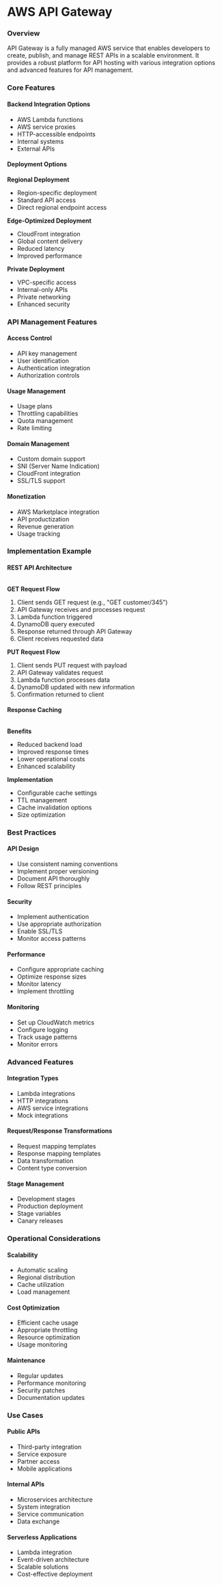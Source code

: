 # AWS API Gateway

### Overview

API Gateway is a fully managed AWS service that enables developers to create, publish, and manage REST APIs in a scalable environment. It provides a robust platform for API hosting with various integration options and advanced features for API management.

### Core Features

#### Backend Integration Options

* AWS Lambda functions
* AWS service proxies
* HTTP-accessible endpoints
* Internal systems
* External APIs

#### Deployment Options

**Regional Deployment**

* Region-specific deployment
* Standard API access
* Direct regional endpoint access

**Edge-Optimized Deployment**

* CloudFront integration
* Global content delivery
* Reduced latency
* Improved performance

**Private Deployment**

* VPC-specific access
* Internal-only APIs
* Private networking
* Enhanced security

### API Management Features

#### Access Control

* API key management
* User identification
* Authentication integration
* Authorization controls

#### Usage Management

* Usage plans
* Throttling capabilities
* Quota management
* Rate limiting

#### Domain Management

* Custom domain support
* SNI (Server Name Indication)
* CloudFront integration
* SSL/TLS support

#### Monetization

* AWS Marketplace integration
* API productization
* Revenue generation
* Usage tracking

### Implementation Example

#### REST API Architecture

<figure><img src="../../../../.gitbook/assets/image (29).png" alt=""><figcaption></figcaption></figure>

**GET Request Flow**

1. Client sends GET request (e.g., "GET customer/345")
2. API Gateway receives and processes request
3. Lambda function triggered
4. DynamoDB query executed
5. Response returned through API Gateway
6. Client receives requested data

**PUT Request Flow**

1. Client sends PUT request with payload
2. API Gateway validates request
3. Lambda function processes data
4. DynamoDB updated with new information
5. Confirmation returned to client

#### Response Caching

<figure><img src="../../../../.gitbook/assets/image (30).png" alt=""><figcaption></figcaption></figure>

**Benefits**

* Reduced backend load
* Improved response times
* Lower operational costs
* Enhanced scalability

**Implementation**

* Configurable cache settings
* TTL management
* Cache invalidation options
* Size optimization

### Best Practices

#### API Design

* Use consistent naming conventions
* Implement proper versioning
* Document API thoroughly
* Follow REST principles

#### Security

* Implement authentication
* Use appropriate authorization
* Enable SSL/TLS
* Monitor access patterns

#### Performance

* Configure appropriate caching
* Optimize response sizes
* Monitor latency
* Implement throttling

#### Monitoring

* Set up CloudWatch metrics
* Configure logging
* Track usage patterns
* Monitor errors

### Advanced Features

#### Integration Types

* Lambda integrations
* HTTP integrations
* AWS service integrations
* Mock integrations

#### Request/Response Transformations

* Request mapping templates
* Response mapping templates
* Data transformation
* Content type conversion

#### Stage Management

* Development stages
* Production deployment
* Stage variables
* Canary releases

### Operational Considerations

#### Scalability

* Automatic scaling
* Regional distribution
* Cache utilization
* Load management

#### Cost Optimization

* Efficient cache usage
* Appropriate throttling
* Resource optimization
* Usage monitoring

#### Maintenance

* Regular updates
* Performance monitoring
* Security patches
* Documentation updates

### Use Cases

#### Public APIs

* Third-party integration
* Service exposure
* Partner access
* Mobile applications

#### Internal APIs

* Microservices architecture
* System integration
* Service communication
* Data exchange

#### Serverless Applications

* Lambda integration
* Event-driven architecture
* Scalable solutions
* Cost-effective deployment
